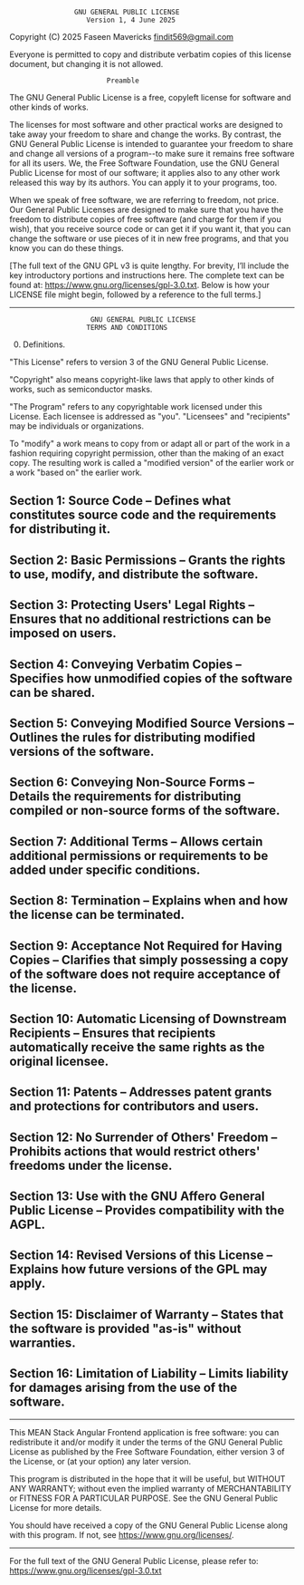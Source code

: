                     GNU GENERAL PUBLIC LICENSE
                       Version 1, 4 June 2025

 Copyright (C) 2025 Faseen Mavericks findit569@gmail.com

 Everyone is permitted to copy and distribute verbatim copies of this license document,
 but changing it is not allowed.

                            Preamble

  The GNU General Public License is a free, copyleft license for software and other
  kinds of works.

  The licenses for most software and other practical works are designed to take away
  your freedom to share and change the works. By contrast, the GNU General Public
  License is intended to guarantee your freedom to share and change all versions of
  a program--to make sure it remains free software for all its users. We, the Free
  Software Foundation, use the GNU General Public License for most of our software;
  it applies also to any other work released this way by its authors. You can apply
  it to your programs, too.

  When we speak of free software, we are referring to freedom, not price. Our General
  Public Licenses are designed to make sure that you have the freedom to distribute
  copies of free software (and charge for them if you wish), that you receive source
  code or can get it if you want it, that you can change the software or use pieces
  of it in new free programs, and that you know you can do these things.

  [The full text of the GNU GPL v3 is quite lengthy. For brevity, I’ll include the
  key introductory portions and instructions here. The complete text can be found at:
  <https://www.gnu.org/licenses/gpl-3.0.txt>. Below is how your LICENSE file might
  begin, followed by a reference to the full terms.]

---

                        GNU GENERAL PUBLIC LICENSE
                       TERMS AND CONDITIONS

  0. Definitions.

  "This License" refers to version 3 of the GNU General Public License.

  "Copyright" also means copyright-like laws that apply to other kinds of works,
  such as semiconductor masks.

  "The Program" refers to any copyrightable work licensed under this License. Each
  licensee is addressed as "you". "Licensees" and "recipients" may be individuals or
  organizations.

  To "modify" a work means to copy from or adapt all or part of the work in a fashion
  requiring copyright permission, other than the making of an exact copy. The
  resulting work is called a "modified version" of the earlier work or a work "based
  on" the earlier work.

Section 1: Source Code – Defines what constitutes source code and the requirements for distributing it.
---
Section 2: Basic Permissions – Grants the rights to use, modify, and distribute the software.
---
Section 3: Protecting Users' Legal Rights – Ensures that no additional restrictions can be imposed on users.
---
Section 4: Conveying Verbatim Copies – Specifies how unmodified copies of the software can be shared.
---
Section 5: Conveying Modified Source Versions – Outlines the rules for distributing modified versions of the software.
---
Section 6: Conveying Non-Source Forms – Details the requirements for distributing compiled or non-source forms of the software.
---
Section 7: Additional Terms – Allows certain additional permissions or requirements to be added under specific conditions.
---
Section 8: Termination – Explains when and how the license can be terminated.
---
Section 9: Acceptance Not Required for Having Copies – Clarifies that simply possessing a copy of the software does not require acceptance of the license.
---
Section 10: Automatic Licensing of Downstream Recipients – Ensures that recipients automatically receive the same rights as the original licensee.
---
Section 11: Patents – Addresses patent grants and protections for contributors and users.
---
Section 12: No Surrender of Others' Freedom – Prohibits actions that would restrict others' freedoms under the license.
---
Section 13: Use with the GNU Affero General Public License – Provides compatibility with the AGPL.
---
Section 14: Revised Versions of this License – Explains how future versions of the GPL may apply.
---
Section 15: Disclaimer of Warranty – States that the software is provided "as-is" without warranties.
---
Section 16: Limitation of Liability – Limits liability for damages arising from the use of the software.
---

---

  This MEAN Stack Angular Frontend application is free software: you can redistribute
  it and/or modify it under the terms of the GNU General Public License as published
  by the Free Software Foundation, either version 3 of the License, or (at your
  option) any later version.

  This program is distributed in the hope that it will be useful, but WITHOUT ANY
  WARRANTY; without even the implied warranty of MERCHANTABILITY or FITNESS FOR A
  PARTICULAR PURPOSE. See the GNU General Public License for more details.

  You should have received a copy of the GNU General Public License along with this
  program. If not, see <https://www.gnu.org/licenses/>.

---

For the full text of the GNU General Public License, please refer to:
<https://www.gnu.org/licenses/gpl-3.0.txt>

